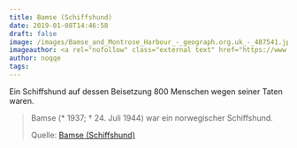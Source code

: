```yaml
---
title: Bamse (Schiffshund)
date: 2019-01-08T14:46:58
draft: false
image: /images/Bamse_and_Montrose_Harbour_-_geograph.org.uk_-_487541.jpg
imageauthor: <a rel="nofollow" class="external text" href="https://www.geograph.org.uk/profile/3972">Colin Smith</a>
author: noqqe
tags:
---
```


Ein Schiffshund auf dessen Beisetzung 800 Menschen wegen seiner Taten waren.

> Bamse (* 1937; † 24. Juli 1944) war ein norwegischer Schiffshund.
>
> Quelle: [Bamse (Schiffshund)](https://de.wikipedia.org/wiki/Bamse_(Schiffshund))